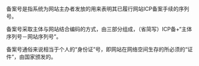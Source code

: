备案号是指系统为网站主办者发放的用来表明其已履行网站ICP备案手续的序列号。

备案号采取主体与网站结合编码的方式，由三部分组成，（省简写）ICP备+“主体序列号－网站序列号”。

备案号通俗来说相当于个人的“身份证”号，即网站在网络空间生存的所必须的“证件”，由国家颁发的。
